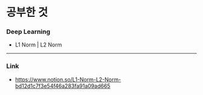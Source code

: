 # 공부한 것 #
### Deep Learning ###
* L1 Norm | L2 Norm

------
### Link ###
* <https://www.notion.so/L1-Norm-L2-Norm-bd12d1c7f3e54f46a283fa91a09ad665>
